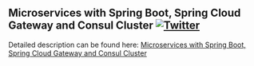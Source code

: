 ## Microservices with Spring Boot, Spring Cloud Gateway and Consul Cluster  [![Twitter](https://img.shields.io/twitter/follow/piotr_minkowski.svg?style=social&logo=twitter&label=Follow%20Me)](https://twitter.com/piotr_minkowski)

Detailed description can be found here: [Microservices with Spring Boot, Spring Cloud Gateway and Consul Cluster](https://piotrminkowski.wordpress.com/2019/11/06/microservices-with-spring-boot-spring-cloud-gateway-and-consul-cluster/)